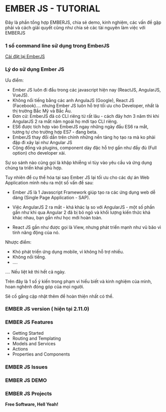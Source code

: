 # EMBER JS - TUTORIAL
Đây là phần tổng hợp EMBERJS, chia sẻ demo, kinh nghiệm, các vấn đề gặp phải và cách giải quyết cũng như chia sẻ các tài nguyên làm việc với EMBERJS

### 1 số command line sử dụng trong EmberJS
[Cài đặt lại EmberJS](https://github.com/ember-cli/ember-cli/releases)

### Lý do sử dụng Ember JS

Ưu điểm:
* Ember JS luôn đi đầu trong các javascript hiện nay (ReactJS, AngularJS, VueJS).
* Không nổi tiếng bằng các anh AngulaJS (Google), React JS (Facebook).... nhưng Ember JS luôn hỗ trợ tối ưu cho Developer, nhất là thị trường Bắc Mỹ và Bắc Âu.  
* Đơn cử: EmberJS đã có CLI riêng từ rất lâu - cách đây hơn 3 năm thì khi AngularJS 2 ra mắt năm ngoái họ mới tạo CLI riêng.
* ES6 được tích hợp vào EmberJS ngay những ngày đầu ES6 ra mắt, tương tự cho trường hợp ES7 - đang beta.
* EmberJS thay đổi dần trên chính những nền tảng họ tạo ra mà ko phải đập đi xây lại như Angular JS
* Cộng đồng và plugins, component dày đặc hỗ trợ gần như đầy đủ (Full option) cho developer xài.

Sự so sánh nào cũng gọi là khập khiễng vì tùy vào yêu cầu và ứng dụng chúng ta triển khai phù hợp.

Tuy nhiên để cụ thể hóa tại sao Ember JS lại tối ưu cho các dự án Web Application mình nêu ra một số vấn đề sau:

* Ember JS là 1 Javascript Framework giúp tạo ra các ứng dụng web dễ dàng (Single Page Application - SAP).

* Việc AngularJS 2 ra mắt - khá khác lạ so với AngularJS - một số phần gần như khi qua Angular 2 đã bị bỏ ngỏ và khối lượng kiến thức khá khác nhau, bạn gần như học mới hoàn toàn.

* React JS gần như được gọi là View, nhưng phát triển mạnh như vũ bão vì tính năng động của nó.

Nhược điểm:
* Khó phát triển ứng dụng mobile, vì không hỗ trợ nhiều.
* Không nổi tiếng.
* ....

.... Nếu liệt kê thì hết cả ngày.

Trên đây là 1 số ý kiến trong phạm vi hiểu biết và kinh nghiệm của mình, hoan nghênh đóng góp của mọi người.

Sẽ cố gắng cập nhật thêm để hoàn thiện nhất có thể.

### EMBER JS version ( hiện tại 2.11.0)

### EMBER JS Features

* Getting Started
* Routing and Templating
* Models and Services
* Actions
* Properties and Components

### EMBER JS Issues

### EMBER JS DEMO

### EMBER JS Projects



**Free Software, Hell Yeah!**

[//]: # (These are reference links used in the body of this note and get stripped out when the markdown processor does its job. There is no need to format nicely because it shouldn't be seen. Thanks SO - http://stackoverflow.com/questions/4823468/store-comments-in-markdown-syntax)


   [Example Phaser Game]: <http://pgl.ilinov.eu/>
   [Phaser Sandbox]: <https://phaser.io/sandbox>
   [Sublime Text]: <https://www.sublimetext.com/>
   [Atom]: <https://atom.io/>
   [Phaser Editor]: <http://phasereditor.boniatillo.com/>
